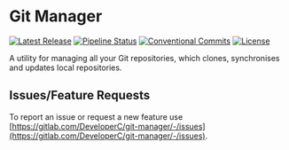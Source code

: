 # Git Manager
[![Latest Release](https://gitlab.com/DeveloperC/git-manager/-/badges/release.svg)](https://gitlab.com/DeveloperC/git-manager/-/releases)
[![Pipeline Status](https://gitlab.com/DeveloperC/git-manager/badges/main/pipeline.svg)](https://gitlab.com/DeveloperC/git-manager/-/pipelines)
[![Conventional Commits](https://img.shields.io/badge/Conventional%20Commits-1.0.0-yellow.svg)](https://conventionalcommits.org)
[![License](https://img.shields.io/badge/License-AGPLv3-blue.svg)](https://www.gnu.org/licenses/agpl-3.0)

A utility for managing all your Git repositories, which clones, synchronises and updates local repositories.

## Issues/Feature Requests
To report an issue or request a new feature use [https://gitlab.com/DeveloperC/git-manager/-/issues](https://gitlab.com/DeveloperC/git-manager/-/issues).
